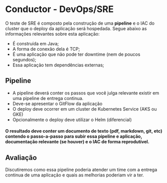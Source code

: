 # Conductor - DevOps/SRE

O teste de SRE é composto pela construção de uma **pipeline** e o IAC do cluster que o deploy da aplicação será hospedada.
Segue abaixo as informações relevantes sobre esta aplicação:

- É construída em Java;
- A forma de conexão dela é TCP;
- É uma aplicação que não pode ter downtime (nem de poucos segundos);
- Essa aplicação tem dependências externas;

## Pipeline

- A pipeline deverá conter os passos que você julga relevante existir em uma pipeline de entrega continua.
- Deve-se apresentar o GitFlow da aplicação
- O deploy deve ocorrer em um cluster de Kubernetes Service (AKS ou GKE)
- Opcionalmente o deploy deve utilizar o Helm (diferencial)

#### O resultado deve conter um documento de texto (pdf, markdown, git, etc) contendo o passo-a-passo para subir essa pipeline e aplicação, documentação relevante (se houver) e o IAC de forma reprodutível.


## Avaliação

Discutiremos como essa pipeline poderia atender um time com a entrega continua de uma aplicação e quais as melhorias poderiam vir a ter.